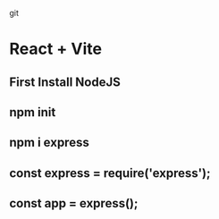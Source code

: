 git

# React + Vite

## First Install NodeJS

## npm init

## npm i express

## const express = require('express');

## const app = express();

